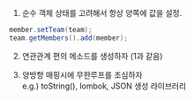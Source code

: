 1. 순수 객체 상태를 고려해서 항상 양쪽에 값을 설정.
```java
member.setTeam(team);
team.getMembers().add(member);
```

2. 연관관계 편의 메소드를 생성하자 (1과 같음)

3. 양방향 매핑시에 무한루프를 조심하자</br>
e.g.) toString(), lombok, JSON 생성 라이브러리